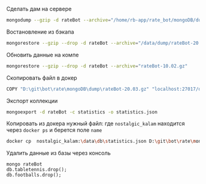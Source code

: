 Сделать дам на сервере
```bash
mongodump --gzip -d rateBot --archive="/home/rb-app/rate_bot/mongoDB/dump/rateBot-20.03.gz"
```

Востановление из бэкапа
```bash
mongorestore --gzip --drop -d rateBot --archive="/data/dump/rateBot-20.03.gz"
```

Обновить данные на компе
```bash
mongorestore --gzip --drop -d rateBot --archive="rateBot-10.02.gz"
```

Скопировать файл в докер
```bash
COPY "D:\git\bot\rate\mongoDB\dump\rateBot-20.03.gz" "localhost:27017/data/dump/rateBot-20.03.gz"
```


Экспорт коллекции
```bash
mongoexport -d rateBot -c statistics -o statistics.json
```

Копировать из докера нужный файл: где `nostalgic_kalam` находится через `docker ps` и берется поле `name`
```bash
docker cp  nostalgic_kalam:\data\db\statistics.json D:\git\bot\rate\mongoDB\dump
```

Удалить данные из базы через консоль
```mongo
mongo rateBot
db.tabletennis.drop();
db.footballs.drop();
```